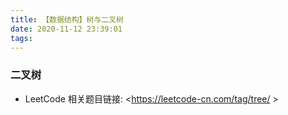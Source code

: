 ```yaml
---
title: 【数据结构】树与二叉树
date: 2020-11-12 23:39:01
tags:
---
```

### 二叉树
- LeetCode 相关题目链接: <https://leetcode-cn.com/tag/tree/ >